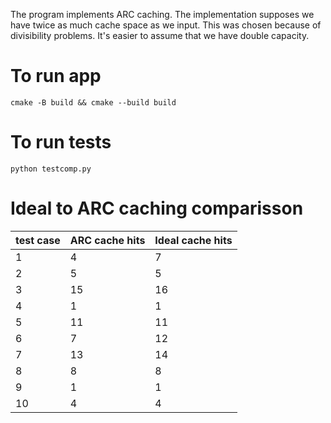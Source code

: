 The program implements ARC caching. The implementation supposes we have twice as much cache space as we input. This was chosen because of divisibility problems. It's easier to assume that we have double capacity.

# To run app
`cmake -B build && cmake --build build`

# To run tests
`python testcomp.py`

# Ideal to ARC caching comparisson

test case | ARC cache hits | Ideal cache hits |
|-------- | -------------- | ---------------- |
| 1       |       4        |        7         |
| 2       |       5        |        5         |
| 3       |       15       |       16         |
| 4       |       1        |        1         |
| 5       |       11       |       11         |
| 6       |       7        |       12         |
| 7       |       13       |       14         |
| 8       |       8        |        8         |
| 9       |       1        |        1         |
| 10      |       4        |        4         |